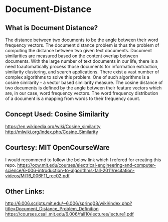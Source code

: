 # Document-Distance

## What is Document Distance?
The distance between two documents to be the angle between their word frequency vectors. The document distance problem is thus the problem of computing the distance between two given text documents.
Document similarities are measured based on the content overlap between documents. With the large number of text documents in our life, there is a need toautomatically process those documents for information extraction, similarity clustering, and search applications. There exist a vast number of complex algorithms to solve this problem. One of such algorithms is a cosine similarity - a vector based similarity measure. The cosine distance of two documents is defined by the angle between their feature vectors which are, in our case, word frequency vectors. The word frequency distribution of a document is a mapping from words to their frequency count.

## Concept Used: Cosine Similarity
https://en.wikipedia.org/wiki/Cosine_similarity
http://mlwiki.org/index.php/Cosine_Similarity

## Courtesy: MIT OpenCourseWare
I would recommend to follow the below link which I refered for creating this repo.
https://ocw.mit.edu/courses/electrical-engineering-and-computer-science/6-006-introduction-to-algorithms-fall-2011/recitation-videos/MIT6_006F11_rec02.pdf

## Other Links: 
http://6.006.scripts.mit.edu/~6.006/spring08/wiki/index.php?title=Document_Distance_Problem_Definition
https://courses.csail.mit.edu/6.006/fall10/lectures/lecture1.pdf

